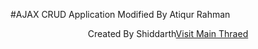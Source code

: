 #AJAX CRUD Application Modified By Atiqur Rahman

<p align="center"> Created By Shiddarth<a href="https://github.com/siddharth018/Laravel-8-CRUD-using-ajax">Visit Main Thraed</a></p>
